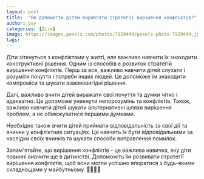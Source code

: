 ```yaml
---
layout: post
title:  "Як допомогти дітям виробляти стратегії вирішення конфліктів?"
author: psy
categories: [Діти]
image: https://images.pexels.com/photos/7929444/pexels-photo-7929444.jpeg?auto=compress&cs=tinysrgb&fit=crop&h=627&w=1200
tags: 
---
```


Діти зіткнуться з конфліктами у житті, але важливо навчити їх знаходити конструктивні рішення. Одним із способів є розвиток стратегій вирішення конфліктів. Перш за все, важливо навчити дітей слухати і розуміти почуття і потреби інших людей. Це допоможе їм знаходити компроміси та шукати взаємовигідні рішення.

Далі, важливо вчити дітей виражати свої почуття та думки чітко і адекватно. Це допоможе уникнути непорозумінь та конфліктів. Також, важливо навчити дітей шукати альтернативні шляхи вирішення проблем, а не обмежуватися першими думками.

Необхідно також вчити дітей приймати відповідальність за свої дії та вчинки у конфліктних ситуаціях. Це навчить їх бути відповідальними за наслідки своїх вчинків та шукати способи виправлення помилок.

Запам'ятайте, що вирішення конфліктів - це важлива навичка, яку діти повинні вивчити ще в дитинстві. Допоможіть їм розвивати стратегії вирішення конфліктів, щоб вони могли успішно впоратися з будь-якими складнощами у майбутньому. 🌟👧🧑🌟


